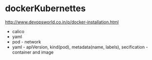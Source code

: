 # dockerKubernettes
http://www.devopsworld.co.in/p/docker-installation.html

- calico
- yaml
- pod - network
- yaml - apiVersion, kind(pod), metadata(name, labels), secification - container and image
